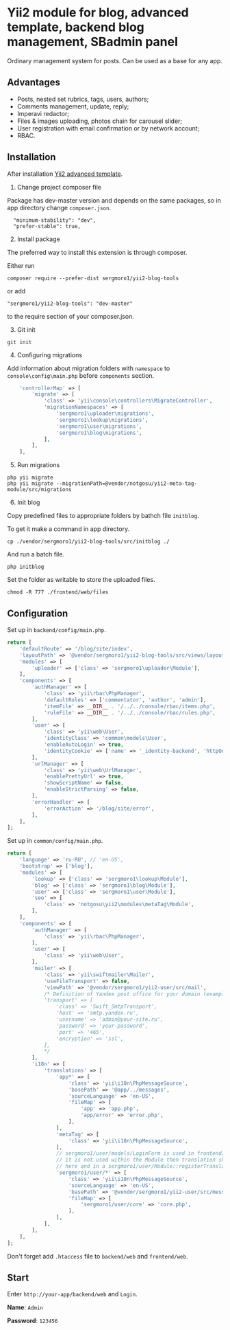 Yii2 module for blog, advanced template, backend blog management, SBadmin panel
===============================================================================

Ordinary management system for posts. Can be used as a base for any app.

Advantages
----------

* Posts, nested set rubrics, tags, users, authors;
* Comments management, update, reply;
* Imperavi redactor;
* Files & images uploading, photos chain for carousel slider;
* User registration with email confirmation or by network account;
* RBAC.

Installation
------------

After installation [Yii2 advanced template](https://github.com/yiisoft/yii2-app-advanced/blob/master/docs/guide/start-installation.md).

1. Change project composer file

Package has dev-master version and depends on the same packages, so in app directory change `composer.json`.

```
  "minimum-stability": "dev",
  "prefer-stable": true,
```

2. Install package

The preferred way to install this extension is through composer.

Either run

`composer require --prefer-dist sergmoro1/yii2-blog-tools`

or add

`"sergmoro1/yii2-blog-tools": "dev-master"`

to the require section of your composer.json.

3. Git init

`git init`

4. Configuring  migrations

Add information about migration folders with `namespace` to `console\config\main.php` before `components` section.

```php
    'controllerMap' => [
        'migrate' => [
            'class' => 'yii\console\controllers\MigrateController',
            'migrationNamespaces' => [
                'sergmoro1\uploader\migrations',
                'sergmoro1\lookup\migrations',
                'sergmoro1\user\migrations',
                'sergmoro1\blog\migrations',
            ],
        ],
    ],
```
 
5. Run migrations

```
php yii migrate
php yii migrate --migrationPath=@vendor/notgosu/yii2-meta-tag-module/src/migrations
```

6. Init blog

Copy predefined files to appropriate folders by bathch file `initblog`.

To get it make a command in app directory.

`cp ./vendor/sergmoro1/yii2-blog-tools/src/initblog ./`

And run a batch file.

`php initblog`

Set the folder as writable to store the uploaded files.

`chmod -R 777 ./frontend/web/files`


Configuration
-------------

Set up in `backend/config/main.php`.

```php
return [
    'defaultRoute' => '/blog/site/index',
    'layoutPath' => '@vendor/sergmoro1/yii2-blog-tools/src/views/layouts',
    'modules' => [
        'uploader' => ['class' => 'sergmoro1\uploader\Module'],
    ],
    'components' => [
        'authManager' => [
            'class' => 'yii\rbac\PhpManager',
            'defaultRoles' => ['commentator', 'author', 'admin'],
            'itemFile' => __DIR__ . '/../../console/rbac/items.php',
            'ruleFile' => __DIR__ . '/../../console/rbac/rules.php',
        ],
        'user' => [
            'class' => 'yii\web\User',
            'identityClass' => 'common\models\User',
            'enableAutoLogin' => true,
            'identityCookie' => ['name' => '_identity-backend', 'httpOnly' => true],
        ],
        'urlManager' => [
            'class' => 'yii\web\UrlManager',
            'enablePrettyUrl' => true,
            'showScriptName' => false,
            'enableStrictParsing' => false,
        ],
        'errorHandler' => [
            'errorAction' => '/blog/site/error',
        ],
    ],
];
```

Set up in `common/config/main.php`.

```php
return [
    'language' => 'ru-RU', // 'en-US',
    'bootstrap' => ['blog'],
    'modules' => [
        'lookup' => ['class' => 'sergmoro1\lookup\Module'],
        'blog' => ['class' => 'sergmoro1\blog\Module'],
        'user' => ['class' => 'sergmoro1\user\Module'],
        'seo' => [
            'class' => 'notgosu\yii2\modules\metaTag\Module',
        ],
    ],
    'components' => [
        'authManager' => [
            'class' => 'yii\rbac\PhpManager',
        ],
        'user' => [
            'class' => 'yii\web\User',
        ],
        'mailer' => [
            'class' => 'yii\swiftmailer\Mailer',
            'useFileTransport' => false,
            'viewPath' => '@vendor/sergmoro1/yii2-user/src/mail',
            /* Definition of Yandex post office for your domain (example).
            'transport' => [
                'class' => 'Swift_SmtpTransport',
                'host' => 'smtp.yandex.ru',
                'username' => 'admin@your-site.ru',
                'password' => 'your-password',
                'port' => '465',
                'encryption' => 'ssl',
            ],
            */
        ],
        'i18n' => [
            'translations' => [
                'app*' => [
                    'class' => 'yii\i18n\PhpMessageSource',
                    'basePath' => '@app/../messages',
                    'sourceLanguage' => 'en-US',
                    'fileMap' => [
                        'app' => 'app.php',
                        'app/error' => 'error.php',
                    ],
                ],
                'metaTag' => [
                    'class' => 'yii\i18n\PhpMessageSource',
                ],
                // sergmoro1/user/models/LoginForm is used in frontend/controllers/SiteController, so
                // it is not used within the Module then translation should be defined twice
                // here and in a sergmoro1/user/Module::registerTranslations()
                'sergmoro1/user/*' => [
                    'class' => 'yii\i18n\PhpMessageSource',
                    'sourceLanguage' => 'en-US',
                    'basePath' => '@vendor/sergmoro1/yii2-user/src/messages',
                    'fileMap' => [
                        'sergmoro1/user/core' => 'core.php',
                    ],
                ],
            ],
        ],
    ],
];
```

Don't forget add `.htaccess` file to `backend/web` and `frontend/web`.

Start
-----

Enter `http://your-app/backend/web` and `Login`.

**Name**: `Admin`

**Password**: `123456`

